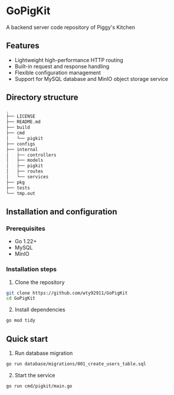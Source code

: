 # GoPigKit
A backend server code repository of Piggy's Kitchen 

## Features
- Lightweight high-performance HTTP routing
- Built-in request and response handling
- Flexible configuration management
- Support for MySQL database and MinIO object storage service

## Directory structure
```txt
.
├── LICENSE
├── README.md
├── build
├── cmd
│   └── pigkit
├── configs
├── internal
│   ├── controllers
│   ├── models
│   ├── pigkit
│   ├── routes
│   └── services
├── pkg
├── tests
└── tmp.out

```
## Installation and configuration
### Prerequisites
- Go 1.22+
- MySQL
- MinIO

### Installation steps
1. Clone the repository
```sh
git clone https://github.com/wty92911/GoPigKit
cd GoPigKit
```
2. Install dependencies
```sh
go mod tidy
```


## Quick start
1. Run database migration
```sh
go run database/migrations/001_create_users_table.sql
```

2. Start the service
```sh
go run cmd/pigkit/main.go
```